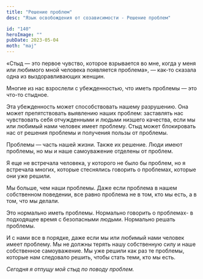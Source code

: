 ```yaml
---
title: "Решение проблем"
desc: "Язык освобождения от созависимости - Решение проблем"

id: "140"
heroImage: ""
pubDate: 2023-05-04
moth: "maj"
---
```


«Стыд — это первое чувство, которое взрывается во мне, когда у меня или
любимого мной человека появляется проблема», — как-то сказала одна из
выздоравливающих женщин.

Многие из нас взрослели с убежденностью, что иметь проблемы — это что-то
стыдное.

Эта убежденность может способствовать нашему разрушению. Она может
препятствовать выявлению наших проблем: заставлять нас чувствовать себя
отчужденными и людьми низшего качества, если мы или любимый нами человек имеет
проблему. Стыд может блокировать нас от решения проблемы и получения пользы от
проблемы.

Проблемы — часть нашей жизни. Также их решение. Люди имеют проблемы, но мы и
наше самоуважение отделены от проблем.

Я еще не встречала человека, у которого не было бы проблем, но я встречала
многих, которые стеснялись говорить о проблемах, которые они уже решили.

Мы больше, чем наши проблемы. Даже если проблема в нашем собственном
поведении, все равно проблема не в том, кто мы есть, а в том, что мы делали.

Это нормально иметь проблемы. Нормально говорить о проблемах- в подходящее
время с безопасными людьми. Нормально решать проблемы.

И с нами все в порядке, даже если мы или любимый нами человек имеет проблему.
Мы не должны терять нашу собственную силу и наше собственное самоуважение. Мы
уже решили как раз те проблемы, которые нам следовало решить, чтобы стать
теми, кто мы есть.

_Сегодня_ _я_ _отпущу_ _мой_ _стыд_ _по_ _поводу_ _проблем._
